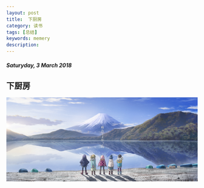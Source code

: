 ```yaml
---
layout: post
title:  下厨房
category: 读书
tags: [总结]
keywords: memery
description:
---
```


##### Saturyday, 3 March 2018

##  下厨房

![nice](/../../assets/img/book/2018/image_5.jpg)
